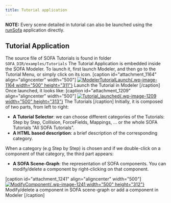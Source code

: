 ```yaml
---
title: Tutorial application
---
```


**NOTE:** Every scene detailed in tutorial can also be launched using the [runSofa](../getting-started/run-sofa/) application directly.

Tutorial Application
--------------------

The source file of SOFA Tutorials is found in folder
`SOFA_DIR/examples/Tutorials` The Tutorial Application is embedded
inside the SOFA Modeler. To launch it, first launch Modeler, and then go
to the Tutorial Menu, or simply click on its icon. \[caption
id="attachment\_1164" align="aligncenter" width="500"\]
[![ModelerTutorialLaunch](https://www.sofa-framework.org/wp-content/uploads/2014/11/ModelerTutorialLaunch.png){.wp-image-1164
width="500"
height="311"}](https://www.sofa-framework.org/wp-content/uploads/2014/11/ModelerTutorialLaunch.png)
Launch the Tutorial in Modeler \[/caption\] Once launched, it looks
like: \[caption id="attachment\_1209" align="aligncenter" width="500"\]
[![Tutorial\_launched](https://www.sofa-framework.org/wp-content/uploads/2014/11/Tutorial_launched.png){.wp-image-1209
width="500"
height="313"}](https://www.sofa-framework.org/wp-content/uploads/2014/11/Tutorial_launched.png)
The Tutorials \[/caption\] Initially, it is composed of two parts, from
left to right:

-   **A Tutorial Selector**: we can choose different categories of the
    Tutorials: Step by Step, Collision, ForceFields, Mappings, ... or
    the whole SOFA Tutorials "All SOFA Tutorials".
-   **A HTML based description**: a brief description of the
    corresponding category.

When a category (e.g Step by Step) is chosen and if we double-click on a
component of that category, the third part appears:

-   **A SOFA Scene-Graph**: the representation of SOFA components. You
    can modify/delete a component by right-clicking on that component.
    
\[caption id="attachment\_1241" align="aligncenter" width="500"\]
[![ModifyComponent](https://www.sofa-framework.org/wp-content/uploads/2014/11/ModifyComponent.png){.wp-image-1241
width="500"
height="312"}](https://www.sofa-framework.org/wp-content/uploads/2014/11/ModifyComponent.png)
Modify/delete a component in SOFA scene-graph or add a component in
Modeler \[/caption\]
